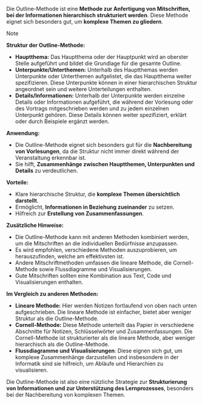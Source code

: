 Die Outline-Methode ist eine **Methode zur Anfertigung von Mitschriften, bei der Informationen hierarchisch strukturiert werden**. Diese Methode eignet sich besonders gut, um **komplexe Themen zu gliedern**.

> [!NOTE]
> **Struktur der Outline-Methode:**
> 
> - **Hauptthema:** Das Hauptthema oder der Hauptpunkt wird an oberster Stelle aufgeführt und bildet die Grundlage für die gesamte Outline.
> - **Unterpunkte/Unterthemen:** Unterhalb des Hauptthemas werden Unterpunkte oder Unterthemen aufgelistet, die das Hauptthema weiter spezifizieren. Diese Unterpunkte können in einer hierarchischen Struktur angeordnet sein und weitere Unterteilungen enthalten.
> - **Details/Informationen:** Unterhalb der Unterpunkte werden einzelne Details oder Informationen aufgeführt, die während der Vorlesung oder des Vortrags mitgeschrieben werden und zu jedem einzelnen Unterpunkt gehören. Diese Details können weiter spezifiziert, erklärt oder durch Beispiele ergänzt werden.

**Anwendung:**

- Die Outline-Methode eignet sich besonders gut für die **Nachbereitung von Vorlesungen**, da die Struktur nicht immer direkt während der Veranstaltung erkennbar ist.
- Sie hilft, **Zusammenhänge zwischen Hauptthemen, Unterpunkten und Details** zu verdeutlichen.

**Vorteile:**

- Klare hierarchische Struktur, die **komplexe Themen übersichtlich darstellt**.
- Ermöglicht, **Informationen in Beziehung zueinander** zu setzen.
- Hilfreich zur **Erstellung von Zusammenfassungen**.

**Zusätzliche Hinweise:**

- Die Outline-Methode kann mit anderen Methoden kombiniert werden, um die Mitschriften an die individuellen Bedürfnisse anzupassen.
- Es wird empfohlen, verschiedene Methoden auszuprobieren, um herauszufinden, welche am effektivsten ist.
- Andere Mitschriftmethoden umfassen die lineare Methode, die Cornell-Methode sowie Flussdiagramme und Visualisierungen.
- Gute Mitschriften sollten eine Kombination aus Text, Code und Visualisierungen enthalten.

**Im Vergleich zu anderen Methoden:**

- **Lineare Methode:** Hier werden Notizen fortlaufend von oben nach unten aufgeschrieben. Die lineare Methode ist einfacher, bietet aber weniger Struktur als die Outline-Methode.
- **Cornell-Methode:** Diese Methode unterteilt das Papier in verschiedene Abschnitte für Notizen, Schlüsselwörter und Zusammenfassungen. Die Cornell-Methode ist strukturierter als die lineare Methode, aber weniger hierarchisch als die Outline-Methode.
- **Flussdiagramme und Visualisierungen**: Diese eignen sich gut, um komplexe Zusammenhänge darzustellen und insbesondere in der Informatik sind sie hilfreich, um Abläufe und Hierarchien zu visualisieren.

Die Outline-Methode ist also eine nützliche Strategie zur **Strukturierung von Informationen und zur Unterstützung des Lernprozesses**, besonders bei der Nachbereitung von komplexen Themen.